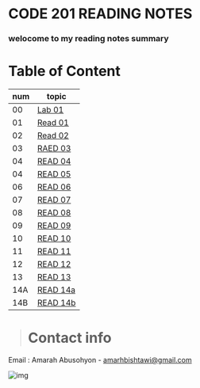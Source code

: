 # CODE 201 READING NOTES
### welocome to my reading notes summary 





# Table of Content 

num | topic
--- | ---
00 | [Lab 01](https://amarh-ayman.github.io/code-201/code_201/code%20201%20Reading%20Notes)
01 | [Read 01](https://amarh-ayman.github.io/code-201/code_201/class_01)
02 | [Read 02](https://amarh-ayman.github.io/code-201/code_201/class_02)
03 | [RAED 03](https://amarh-ayman.github.io/code-201/code_201/read_03)
04 | [READ 04](https://amarh-ayman.github.io/code-201/code_201/read_04)
04 | [READ 05](https://amarh-ayman.github.io/code-201/code_201/read_05)
06 | [READ 06](https://amarh-ayman.github.io/code-201/code_201/read_06)
07 | [READ 07](https://amarh-ayman.github.io/code-201/code_201/read_07)
08 | [READ 08](https://amarh-ayman.github.io/code-201/code_201/read_08)
09 | [READ 09](https://amarh-ayman.github.io/code-201/code_201/read_09)
10 | [READ 10](https://amarh-ayman.github.io/code-201/code_201/read_10)
11 | [READ 11](https://amarh-ayman.github.io/code-201/code_201/read_11)
12 | [READ 12](https://amarh-ayman.github.io/code-201/code_201/read_12)
13 | [READ 13](https://amarh-ayman.github.io/code-201/code_201/read_13)
14A | [READ 14a](https://amarh-ayman.github.io/code-201/code_201/read_14a)
14B | [READ 14b](https://amarh-ayman.github.io/code-201/code_201/read_14b)
> # Contact info
Email : Amarah Abusohyon
    - amarhbishtawi@gmail.com

![img](https://toppng.com/public/uploads/preview/bamboo-drawing-chibi-nerd-cute-chibi-girl-11563052039ttzlbsjyxj.png)
